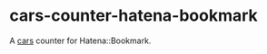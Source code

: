 cars-counter-hatena-bookmark
==============================================================================

A [cars](http://github.com/bouzuya/cars) counter for Hatena::Bookmark.

